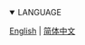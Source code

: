 <details open>
<summary>LANGUAGE</summary>

[English](old_timer.html) | [简体中文](old_timer_zhhans.html)
</details>